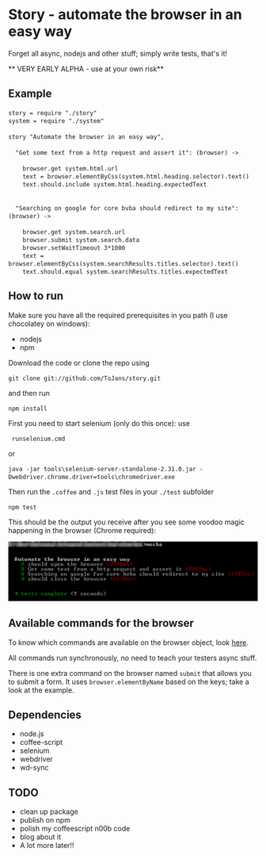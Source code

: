 # Story - automate the browser in an easy way

Forget all async, nodejs and other stuff; simply write tests, that's it!

** VERY EARLY ALPHA - use at your own risk**

## Example

    story = require "./story"
    system = require "./system"

    story "Automate the browser in an easy way",
      
      "Get some text from a http request and assert it": (browser) ->
      
        browser.get system.html.url
        text = browser.elementByCss(system.html.heading.selector).text()
        text.should.include system.html.heading.expectedText
        
        
      "Searching on google for core bvba should redirect to my site": (browser) ->
      
        browser.get system.search.url
        browser.submit system.search.data
        browser.setWaitTimeout 3*1000
        text = browser.elementByCss(system.searchResults.titles.selector).text()
        text.should.equal system.searchResults.titles.expectedText

## How to run

Make sure you have all the required prerequisites in you path (I use chocolatey on windows):

- nodejs
- npm

Download the code or clone the repo using

    git clone git://github.com/ToJans/story.git

and then run

    npm install

First you need to start selenium (only do this once):
use

     runselenium.cmd

or

    java -jar tools\selenium-server-standalone-2.31.0.jar -Dwebdriver.chrome.driver=tools\chromedriver.exe

Then run the `.coffee` and `.js` test files in your `./test` subfolder 

    npm test

This should be the output you receive after you see some voodoo magic happening in the browser (Chrome required):

![Output](./doc/screenshot.png)
    
## Available commands for the browser

To know which commands are available on the browser object, look [here](https://github.com/sebv/node-wd-sync).

All commands run synchronously, no need to teach your testers async stuff.

There is one extra command on the browser named `submit` that allows you to submit a form. It uses `browser.elementByName` based on the keys; take a look at the example.

## Dependencies

- node.js
- coffee-script
- selenium
- webdriver
- wd-sync    
    
## TODO

- clean up package
- publish on npm
- polish my coffeescript n00b code
- blog about it
- A lot more later!!
